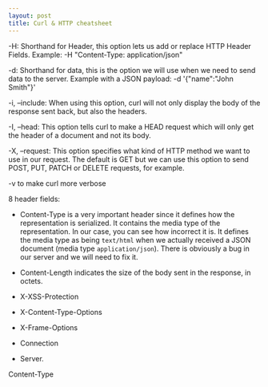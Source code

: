 ```yaml
---
layout: post
title: Curl & HTTP cheatsheet
---
```


-H: Shorthand for Header, this option lets us add or replace HTTP Header Fields. 
Example: -H "Content-Type: application/json"

-d: Shorthand for data, this is the option we will use when we need to send data to the server. 
Example with a JSON payload: -d '{"name":"John Smith"}'

-i, –include: When using this option, curl will not only display the body of the response sent back, but also the headers.

-I, –head: This option tells curl to make a HEAD request which will only get the header of a document and not its body.

-X, –request: This option specifies what kind of HTTP method we want to use in our request. 
The default is GET but we can use this option to send POST, PUT, PATCH or DELETE requests, for example.

-v to make curl more verbose

8 header fields:

- Content-Type
is a very important header since it defines how the representation is serialized. 
It contains the media type of the representation. In our case, you can see how incorrect it is. 
It defines the media type as being `text/html` when we actually received a JSON document (media type `application/json`).
There is obviously a bug in our server and we will need to fix it.

- Content-Length
indicates the size of the body sent in the response, in octets.

- X-XSS-Protection
- X-Content-Type-Options
- X-Frame-Options
- Connection
- Server.

Content-Type 
